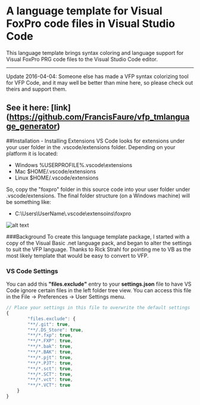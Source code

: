 # A language template for Visual FoxPro code files in Visual Studio Code
This language template brings syntax coloring and language support for Visual FoxPro PRG code files to the Visual Studio Code editor.

---
Update 2016-04-04: Someone else has made a VFP syntax colorizing tool for VFP Code, and it may well be better than mine here, so please check out theirs and support them.  

See it here: [link] (https://github.com/FrancisFaure/vfp_tmlanguage_generator)
---


##Installation - Installing Extensions
VS Code looks for extensions under your user folder in the .vscode/extensions folder. Depending on your platform it is located:

- Windows %USERPROFILE%\.vscode\extensions
- Mac $HOME/.vscode/extensions
- Linux $HOME/.vscode/extensions

So, copy the "foxpro" folder in this source code into your user folder under .vscode/extensions.  The final folder structure (on a Windows machine) will be something like:
- C:\Users\UserName\\.vscode\extensoins\foxpro

![alt text](http://content.screencast.com/users/MattSlay/folders/Snagit/media/dcc3ac0a-9cd3-4437-964d-d00eb9cb0d5f/10.04.2015-23.50.png "screenshot")


###Background
To create this language template package, I started with a copy of the Visual Basic .net language pack, and began to alter the settings to suit the VFP language. Thanks to Rick Strahl for pointing me to VB as the most likely template that would be easy to convert to VFP.

### VS Code Settings

You can add this **"files.exclude"** entry to your **settings.json** file to have VS Code ignore certain files in the left folder tree view. You can access this file in the File -> Preferences -> User Settings menu.

```javascript
// Place your settings in this file to overwrite the default settings
{
		"files.exclude": {
		"**/.git": true,
		"**/.DS_Store": true,
		"**/*.fxp": true,
		"**/*.FXP": true,
		"**/*.bak": true,
		"**/*.BAK": true,
		"**/*.pjt": true,
		"**/*.PJT": true,
		"**/*.sct": true,
		"**/*.SCT": true,
		"**/*.vct": true,
		"**/*.VCT": true
	}
}
```

